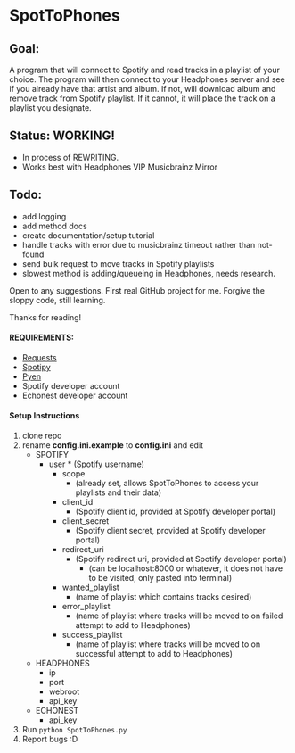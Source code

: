 # SpotToPhones

## Goal:
  A program that will connect to Spotify and read tracks in a playlist of your choice.
  The program will then connect to your Headphones server and see if you already have that artist and album.
  If not, will download album and remove track from Spotify playlist.
  If it cannot, it will place the track on a playlist you designate.
  
## Status: WORKING!
* In process of REWRITING.
* Works best with Headphones VIP Musicbrainz Mirror

## Todo:
* add logging
* add method docs
* create documentation/setup tutorial
* handle tracks with error due to musicbrainz timeout rather than not-found
* send bulk request to move tracks in Spotify playlists
* slowest method is adding/queueing in Headphones, needs research.

Open to any suggestions. First real GitHub project for me.
Forgive the sloppy code, still learning.

Thanks for reading!

#### REQUIREMENTS:
* [Requests](http://docs.python-requests.org/en/latest/user/install/)
* [Spotipy](http://spotipy.readthedocs.org/en/latest/#installation)
* [Pyen](https://github.com/plamere/pyen)
* Spotify developer account
* Echonest developer account

#### Setup Instructions
1. clone repo
2. rename **config.ini.example** to **config.ini** and edit
	* SPOTIFY
	  * user
			  * (Spotify username)
		  * scope
			  * (already set, allows SpotToPhones to access your playlists and their data)
		  * client_id
			  * (Spotify client id, provided at Spotify developer portal)
		  * client_secret
			  * (Spotify client secret, provided at Spotify developer portal)
		  * redirect_uri
			  * (Spotify redirect uri, provided at Spotify developer portal)
			    * (can be localhost:8000 or whatever, it does not have to be visited, only pasted into terminal)
		  * wanted_playlist
			  * (name of playlist which contains tracks desired)
		  * error_playlist
			  * (name of playlist where tracks will be moved to on failed attempt to add to Headphones)
		  * success_playlist
			  * (name of playlist where tracks will be moved to on successful attempt to add to Headphones)
	* HEADPHONES
		* ip
		* port
		* webroot
		* api_key
	* ECHONEST
		* api_key
3. Run `python SpotToPhones.py`
4. Report bugs :D

